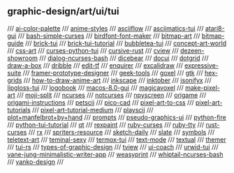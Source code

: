 ## graphic-design/art/ui/tui

/// [ai-color-palette](http://khroma.co/train/)
/// [anime-styles](https://okuha.com/most-popular-anime-art-styles/)
/// [asciiflow](https://asciiflow.com/legacy/)
/// [asciimatics-tui](https://github.com/peterbrittain/asciimatics)
/// [atari8-gui](https://atari8.co.uk/gui/)
/// [bash-simple-curses](https://github.com/metal3d/bashsimplecurses)
/// [birdfont-font-maker](https://birdfont.org)
/// [bitmap-art](https://rossmccampbell.com/BITMAP)
/// [bitmap-guide](http://paulbourke.net/dataformats/bitmaps/)
/// [brick-tui](https://github.com/jtdaugherty/brick)
/// [brick-tui-tutorial](https://samtay.github.io/posts/introduction-to-brick)
/// [bubbletea-tui](https://github.com/charmbracelet/bubbletea)
/// [concept-art-world](https://conceptartworld.com/)
/// [css-art](https://dev.to/poulamic/intro-to-creating-css-art-1ep5)
/// [curses-python-tui](https://docs.python.org/3/howto/curses.html)
/// [cursive-rust](https://github.com/gyscos/cursive)
/// [cview](https://code.rocketnine.space/tslocum/cview/)
/// [dezeen-showroom](https://www.dezeen.com/showroom/)
/// [dialog-ncurses-bash](https://linuxconfig.org/how-to-use-ncurses-widgets-in-shell-scripts-on-linux)
/// [dicebear](https://avatars.dicebear.com/)
/// [docui](https://github.com/skanehira/docui)
/// [dotgrid](https://hundredrabbits.itch.io/dotgrid)
/// [draw-a-box](https://drawabox.com/)
/// [dribble](https://dribbble.com/)
/// [edit-tf](https://edit.tf/)
/// [enquirer](https://github.com/enquirer/enquirer)
/// [excalidraw](https://github.com/excalidraw/excalidraw)
/// [expressive-suite](https://www.expressivesuite.com/)
/// [framer-prototype-designer](https://www.framer.com/)
/// [geek-tools](https://www.tynsoe.org/geektool/)
/// [goxel](https://goxel.xyz/)
/// [gtk](https://www.gtk.org/)
/// [hex-grids](https://www.redblobgames.com/grids/hexagons/)
/// [how-to-draw-anime-art](https://okuha.com/how-to-draw-anime-art/)
/// [inkscape](https://inkscape.org/)
/// [inktober](https://inktober.com/)
/// [jsonifyx](https://github.com/misraX/jsonifyx)
/// [lipgloss-tui](https://github.com/charmbracelet/lipgloss)
/// [logobook](http://www.logobook.com/)
/// [macos-8.0-gui](https://guidebookgallery.org/screenshots/macos80)
/// [magicavoxel](https://ephtracy.github.io/#ss-carousel_ss)
/// [make-pixel-art](https://makepixelart.com/)
/// [moji-split](https://github.com/phseiff/MojiSplit)
/// [ncurses](https://tldp.org/HOWTO/NCURSES-Programming-HOWTO/)
/// [notcurses](https://github.com/dankamongmen/notcurses)
/// [npyscreen](https://npyscreen.readthedocs.io/introduction.html)
/// [origame](https://origami.me/)
/// [origami-instructions](http://www.origami-instructions.com/index.html)
/// [petscii](http://sta.c64.org/cbm64pet.html)
/// [pico-cad](https://johanpeitz.itch.io/picocad)
/// [pixel-art-to-css](https://github.com/jvalen/pixel-art-react)
/// [pixel-art-tutorials](https://lospec.com/articles/pixel-art-where-to-start/)
/// [pixel-art-tutorial-medium](https://medium.com/pixel-grimoire/how-to-start-making-pixel-art-2d1e31a5ceab)
/// [playscii](https://jp.itch.io/playscii)
/// [plot+manfelbrot+by+hand](https://www.wikihow.com/Plot-the-Mandelbrot-Set-By-Hand)
/// [prompts](https://github.com/terkelg/prompts)
/// [pseudo-graphics-ui](https://github.com/ShayRubach/PseudoGraphics)
/// [python-fire](https://github.com/google/python-fire)
/// [python-tui-tutorial](https://medium.com/@ValTron/create-tui-on-python-71377849879d)
/// [qt](https://www.qt.io/)
/// [rexpaint](https://www.gridsagegames.com/rexpaint/)
/// [ruby-curses](https://www.rubydoc.info/gems/curses)
/// [ruby-tty](https://github.com/piotrmurach/tty)
/// [rust-curses](https://docs.rs/releases/search?query=curses)
/// [rx](https://rx.cloudhead.io/)
/// [spriters-resource](https://www.spriters-resource.com/)
/// [sketch-daily](http://reference.sketchdaily.net/en)
/// [slate](https://github.com/mitchcurtis/slate)
/// [symbols](http://symbols.weebly.com/index.html)
/// [teletext-art](http://teletextart.co.uk/)
/// [teminal-sexy](https://terminal.sexy/)
/// [termox-tui](https://github.com/a-n-t-h-o-n-y/TermOx)
/// [text-mode](https://text-mode.tumblr.com/)
/// [textual](https://github.com/willmcgugan/textual)
/// [themer](https://themer.dev/)
/// [tui-rs](https://github.com/fdehau/tui-rs)
/// [types-of-graphic-design](https://99designs.com/blog/tips/types-of-graphic-design/)
/// [tview](https://github.com/rivo/tview)
/// [ui-coach](https://uicoach.io/)
/// [urwid-tui](http://urwid.org/index.html)
/// [vane-jung-minimalistic-writer-app](https://vanejung.com/project-weekly/week-55/)
/// [weasyprint](https://weasyprint.org/)
/// [whiptail-ncurses-bash](https://helloacm.com/creating-ui-controls-under-linux-shell-console-using-whiptail-utility/)
/// [yanko-design](https://www.yankodesign.com/)
///

